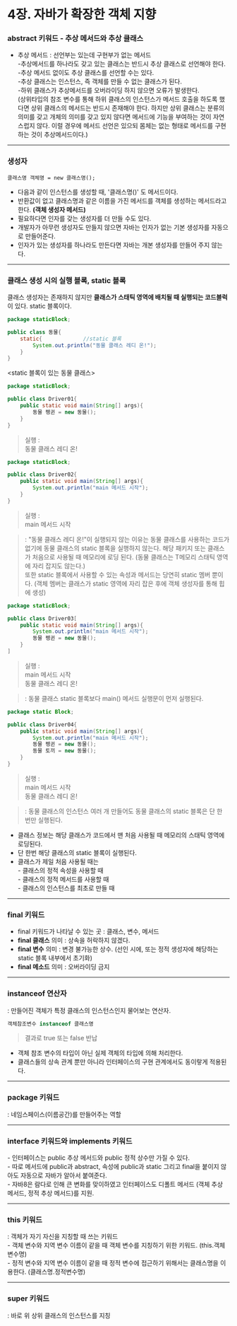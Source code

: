 # 4장. 자바가 확장한 객체 지향  

### **abstract 키워드 - 추상 메서드와 추상 클래스**  
- 추상 메서드 : 선언부는 있는데 구현부가 없는 메서드  
-추상메서드를 하나라도 갖고 있는 클래스는 반드시 추상 클래스로 선언해야 한다.  
-추상 메서드 없이도 추상 클래스를 선언할 수는 있다.  
-추상 클래스는 인스턴스, 즉 객체를 만들 수 없는 클래스가 된다.  
-하위 클래스가 추상메서드를 오버라이딩 하지 않으면 오류가 발생한다.  
(상위타입의 참조 변수를 통해 하위 클래스의 인스턴스가 메서드 호출을 하도록 했다면 상위 클래스의 메서드는 반드시 존재해야 한다. 하지만 상위 클래스는 분류의 의미를 갖고 개체의 의미를 갖고 있지 않다면 메서드에 기능을 부여하는 것이 자연스럽지 않다. 이럴 경우에 메서드 선언은 있으되 몸체는 없는 형태로 메서드를 구현하는 것이 추상메서드이다.)  

---------

### **생성자**  

~~~  
클래스명 객체명 = new 클래스명();  
~~~  

- 다음과 같이 인스턴스를 생성할 때, '클래스명()' 도 메서드이다.  
- 반환값이 없고 클래스명과 같은 이름을 가진 메서드를 객체를 생성하는 메서드라고 한다. **(객체 생성자 메서드)**  
- 필요하다면 인자를 갖는 생성자를 더 만들 수도 있다.  
- 개발자가 아무런 생성자도 만들지 않으면 자바는 인자가 없는 기본 생성자를 자동으로 만들어준다.  
- 인자가 있는 생성자를 하나라도 만든다면 자바는 개본 생성자를 만들어 주지 않는다.  

-----------  

### **클래스 생성 시의 실행 블록, static 블록**  
클래스 생성자는 존재하지 않지만 **클래스가 스태틱 영역에 배치될 때 실행되는 코드블럭**이 있다. static 블록이다.  

~~~java  
package staticBlock;

public class 동물{
    static{             //static 블록
        System.out.println("동물 클래스 레디 온!");
    }
}
~~~  

<static 블록이 있는 동물 클래스>

~~~java  
package staticBlock;

public class Driver01{
    public static void main(String[] args){
        동물 펭귄 = new 동물();
    }
}
~~~  

> 실행 :  
동물 클래스 레디 온!  


~~~java  
package staticBlock;

public class Driver02{
    public static void main(String[] args){
        System.out.println("main 메서드 시작");
    }
}
~~~  

> 실행 :  
main 메서드 시작  

>: "동물 클래스 레디 온!"이 실행되지 않는 이유는 동물 클래스를 사용하는 코드가 없기에 동물 클래스의 static 블록을 실행하지 않는다. 해당 패키지 또는 클래스가 처음으로 사용될 때 메모리에 로딩 된다. (동물 클래스는 T메모리 스태틱 영역에 자리 잡지도 않는다.)  
또한 static 블록에서 사용할 수 있는 속성과 메서드는 당연히 static 멤버 뿐이다. (객체 멤버는 클래스가 static 영역에 자리 잡은 후에 객체 생성자를 통해 힙에 생성)  

~~~java  
package staticBlock;

public class Driver03[
    public static void main(String[] args){
        System.out.println("main 메서드 시작");
        동물 펭귄 = new 동물();
    }
]
~~~  

> 실행 :   
main 메서드 시작  
동물 클래스 레디 온!  

> : 동물 클래스 static 블록보다 main() 메서드 실행문이 먼저 실행된다.  

~~~java  
package static Block;

public class Driver04{
    public static void main(String[] args){
        System.out.println("main 메서드 시작");
        동물 펭귄 = new 동물();
        동물 토끼 = new 동물();
    }
}
~~~  

> 실행 :   
main 메서드 시작  
동물 클래스 레디 온!  

> : 동물 클래스의 인스턴스 여러 개 만들어도 동물 클래스의 static 블록은 단 한 번만 실행된다.  


- 클래스 정보는 해당 클래스가 코드에서 맨 처음 사용될 때 메모리의 스태틱 영역에 로딩된다.  
- 단 한번 해당 클래스의 static 블록이 실행된다.  
- 클래스가 제일 처음 사용될 때는  
\- 클래스의 정적 속성을 사용할 때  
\- 클래스의 정적 메서드를 사용할 때  
\- 클래스의 인스턴스를 최초로 만들 때  


-----

### **final 키워드**  
- final 키워드가 나타날 수 있는 곳 : 클래스, 변수, 메서드  
- **final 클래스** 의미 : 상속을 허락하지 않겠다.  
- **final 변수** 의미 : 변경 불가능한 상수. (선인 시에, 또는 정적 생성자에 해당하는 static 블록 내부에서 초기화)  
- **final 메소드** 의미 : 오버라이딩 금지  

----------

### **instanceof 연산자**  
: 만들어진 객체가 특정 클래스의 인스턴스인지 물어보는 연산자.
~~~java  
객체참조변수 instanceof 클래스명
~~~ 
> 결과로 true 또는 false 반납  

- 객체 참조 변수의 타입이 아닌 실제 객체의 타입에 의해 처리한다.  
- 클래스들의 상속 관계 뿐만 아니라 인터페이스의 구현 관계에서도 동이랗게 적용된다.  

-----

### **package 키워드**  
: 네임스페이스(이름공간)를 만들어주는 역할  

-----  

### **interface 키워드와 implements 키워드**  
\- 인터페이스는 public 추상 메서드와 public 정적 상수만 가질 수 있다.  
\- 따로 메서드에 public과 abstract, 속성에 public과 static 그리고 final을 붙이지 않아도 자동으로 자바가 알아서 붙여준다.  
\- 자바8은 람다로 인해 큰 변화를 맞이하였고 인터페이스도 디폴트 메서드 (객체 추상 메서드, 정적 추상 메서드)를 지원.  

---  

### **this 키워드**  
: 객체가 자기 자신을 지칭할 때 쓰는 키워드  
\- 객체 변수와 지역 변수 이름이 같을 때 객체 변수를 지칭하기 위한 키워드. (this.객체변수명)  
\- 정적 변수와 지역 변수 이름이 같을 때 정적 변수에 접근하기 위해서는 클래스명을 이용한다. (클래스명.정적변수명)  

---  

### **super 키워드**  
: 바로 위 상위 클래스의 인스턴스를 지칭  
